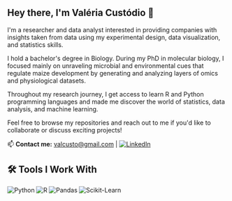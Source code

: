 ## Hey there, I'm Valéria Custódio 👋

I'm a researcher and data analyst interested in providing companies with insights taken from data using my experimental design, data visualization, and statistics skills.

I hold a bachelor's degree in Biology. During my PhD in molecular biology, I focused mainly on unraveling microbial and environmental cues that regulate maize development by generating and analyzing layers of omics and physiological datasets. 

Throughout my research journey, I get access to learn R and Python programming languages and made me discover the world of statistics, data analysis, and machine learning.

Feel free to browse my repositories and reach out to me if you'd like to collaborate or discuss exciting projects!

📫 **Contact me:** valcusto@gmail.com | [![LinkedIn](https://img.shields.io/badge/LinkedIn-0A66C2?style=for-the-badge&logo=linkedin&logoColor=white)](https://www.linkedin.com/in/valeriacustodio/)

## 🛠️ Tools I Work With

![Python](https://img.shields.io/badge/Python-3776AB?style=for-the-badge&logo=python&logoColor=white)
![R](https://img.shields.io/badge/R-276DC3?style=for-the-badge&logo=r&logoColor=white)
![Pandas](https://img.shields.io/badge/Pandas-150458?style=for-the-badge&logo=pandas&logoColor=white)
![Scikit-Learn](https://img.shields.io/badge/Scikit--Learn-F7931E?style=for-the-badge&logo=scikit-learn&logoColor=white)




<!--
**valcusto/valcusto** is a ✨ _special_ ✨ repository because its `README.md` (this file) appears on your GitHub profile.

Here are some ideas to get you started:

- 🔭 I’m currently working on ...
- 🌱 I’m currently learning ...
- 👯 I’m looking to collaborate on ...
- 🤔 I’m looking for help with ...
- 💬 Ask me about ...
- 📫 How to reach me: ...
- 😄 Pronouns: ...
- ⚡ Fun fact: ...
-->
